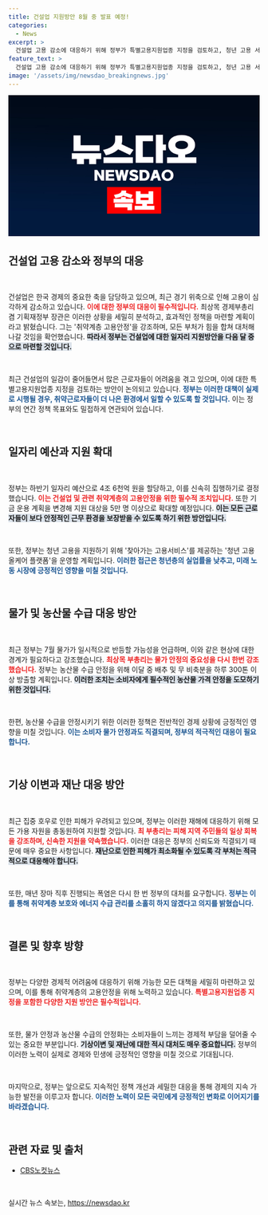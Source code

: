```yaml
---
title: 건설업 지원방안 8월 중 발표 예정!
categories:
  - News
excerpt: >
  건설업 고용 감소에 대응하기 위해 정부가 특별고용지원업종 지정을 검토하고, 청년 고용 서비스를 강화하는 방안을 발표했습니다. 7월 물가 일시적 반등 우려 속에서도 농산물 수급 안정을 위한 대책을 마련하고 있습니다.
feature_text: >
  건설업 고용 감소에 대응하기 위해 정부가 특별고용지원업종 지정을 검토하고, 청년 고용 서비스를 강화하는 방안을 발표했습니다. 7월 물가 일시적 반등 우려 속에서도 농산물 수급 안정을 위한 대책을 마련하고 있습니다.
image: '/assets/img/newsdao_breakingnews.jpg'
---
```


<p><img src="/assets/img/newsdao_breakingnews.jpg" alt="cryptoinkorea 속보" /></p>

<h2 data-ke-size="size26">건설업 고용 감소와 정부의 대응</h2>

<p data-ke-size="size16">&nbsp;</p>  

<p>건설업은 한국 경제의 중요한 축을 담당하고 있으며, 최근 경기 위축으로 인해 고용이 심각하게 감소하고 있습니다. <b><span style="color: #ee2323;">이에 대한 정부의 대응이 필수적입니다.</span></b> 최상목 경제부총리 겸 기획재정부 장관은 이러한 상황을 세밀히 분석하고, 효과적인 정책을 마련할 계획이라고 밝혔습니다. 그는 '취약계층 고용안정'을 강조하며, 모든 부처가 힘을 합쳐 대처해 나갈 것임을 확언했습니다. <b><span style="background-color: #21538527;">따라서 정부는 건설업에 대한 일자리 지원방안을 다음 달 중으로 마련할 것입니다.</span></b> </p>

<p data-ke-size="size16">&nbsp;</p>  

<p>최근 건설업의 일감이 줄어들면서 많은 근로자들이 어려움을 겪고 있으며, 이에 대한 특별고용지원업종 지정을 검토하는 방안이 논의되고 있습니다. <b><span style="color: #1a5490;">정부는 이러한 대책이 실제로 시행될 경우, 취약근로자들이 더 나은 환경에서 일할 수 있도록 할 것입니다.</span></b> 이는 정부의 연간 정책 목표와도 밀접하게 연관되어 있습니다. </p>

<p data-ke-size="size16">&nbsp;</p>  

<h2 data-ke-size="size26">일자리 예산과 지원 확대</h2>

<p data-ke-size="size16">&nbsp;</p>  

<p>정부는 하반기 일자리 예산으로 4조 6천억 원을 할당하고, 이를 신속히 집행하기로 결정했습니다. <b><span style="color: #ee2323;">이는 건설업 및 관련 취약계층의 고용안정을 위한 필수적 조치입니다.</span></b> 또한 기금 운용 계획을 변경해 지원 대상을 5만 명 이상으로 확대할 예정입니다. <b><span style="background-color: #21538527;">이는 모든 근로자들이 보다 안정적인 근무 환경을 보장받을 수 있도록 하기 위한 방안입니다.</span></b> </p>

<p data-ke-size="size16">&nbsp;</p>  

<p>또한, 정부는 청년 고용을 지원하기 위해 '찾아가는 고용서비스'를 제공하는 '청년 고용 올케어 플랫폼'을 운영할 계획입니다. <b><span style="color: #1a5490;">이러한 접근은 청년층의 실업률을 낮추고, 미래 노동 시장에 긍정적인 영향을 미칠 것입니다.</span></b></p>

<p data-ke-size="size16">&nbsp;</p>  

<h2 data-ke-size="size26">물가 및 농산물 수급 대응 방안</h2>

<p data-ke-size="size16">&nbsp;</p>  

<p>최근 정부는 7월 물가가 일시적으로 반등할 가능성을 언급하며, 이와 같은 현상에 대한 경계가 필요하다고 강조했습니다. <b><span style="color: #ee2323;">최상목 부총리는 물가 안정의 중요성을 다시 한번 강조했습니다.</span></b> 정부는 농산물 수급 안정을 위해 이달 중 배추 및 무 비축분을 하루 300톤 이상 방출할 계획입니다. <b><span style="background-color: #21538527;">이러한 조치는 소비자에게 필수적인 농산물 가격 안정을 도모하기 위한 것입니다.</span></b> </p>

<p data-ke-size="size16">&nbsp;</p>  

<p>한편, 농산물 수급을 안정시키기 위한 이러한 정책은 전반적인 경제 상황에 긍정적인 영향을 미칠 것입니다. <b><span style="color: #1a5490;">이는 소비자 물가 안정과도 직결되며, 정부의 적극적인 대응이 필요합니다.</span></b> </p>

<p data-ke-size="size16">&nbsp;</p>  

<h2 data-ke-size="size26">기상 이변과 재난 대응 방안</h2>

<p data-ke-size="size16">&nbsp;</p>  

<p>최근 집중 호우로 인한 피해가 우려되고 있으며, 정부는 이러한 재해에 대응하기 위해 모든 가용 자원을 총동원하여 지원할 것입니다. <b><span style="color: #ee2323;">최 부총리는 피해 지역 주민들의 일상 회복을 강조하며, 신속한 지원을 약속했습니다.</span></b> 이러한 대응은 정부의 신뢰도와 직결되기 때문에 매우 중요한 사항입니다. <b><span style="background-color: #21538527;">재난으로 인한 피해가 최소화될 수 있도록 각 부처는 적극적으로 대응해야 합니다.</span></b> </p>

<p data-ke-size="size16">&nbsp;</p>  

<p>또한, 매년 장마 직후 진행되는 폭염은 다시 한 번 정부의 대처를 요구합니다. <b><span style="color: #1a5490;">정부는 이를 통해 취약계층 보호와 에너지 수급 관리를 소홀히 하지 않겠다고 의지를 밝혔습니다.</span></b> </p>

<p data-ke-size="size16">&nbsp;</p>  

<h2 data-ke-size="size26">결론 및 향후 방향</h2>

<p data-ke-size="size16">&nbsp;</p>  

<p>정부는 다양한 경제적 어려움에 대응하기 위해 가능한 모든 대책을 세밀히 마련하고 있으며, 이를 통해 취약계층의 고용안정을 위해 노력하고 있습니다. <b><span style="color: #ee2323;">특별고용지원업종 지정을 포함한 다양한 지원 방안은 필수적입니다.</span></b> </p>

<p data-ke-size="size16">&nbsp;</p>  

<p>또한, 물가 안정과 농산물 수급의 안정화는 소비자들이 느끼는 경제적 부담을 덜어줄 수 있는 중요한 부분입니다. <b><span style="background-color: #21538527;">기상이변 및 재난에 대한 적시 대처도 매우 중요합니다.</span></b> 정부의 이러한 노력이 실제로 경제와 민생에 긍정적인 영향을 미칠 것으로 기대됩니다. </p>

<p data-ke-size="size16">&nbsp;</p>  

<p>마지막으로, 정부는 앞으로도 지속적인 정책 개선과 세밀한 대응을 통해 경제의 지속 가능한 발전을 이루고자 합니다. <b><span style="color: #1a5490;">이러한 노력이 모든 국민에게 긍정적인 변화로 이어지기를 바라겠습니다.</span></b> </p>

<p data-ke-size="size16">&nbsp;</p>  

<h2 data-ke-size="size26">관련 자료 및 출처</h2>

<ul>
    <li><a href="https://url.kr/b71afn">CBS노컷뉴스</a></li>
</ul>

<p data-ke-size="size16">&nbsp;</p>  
실시간 뉴스 속보는, <a href="https://newsdao.kr" rel="dofollow">https://newsdao.kr</a>


